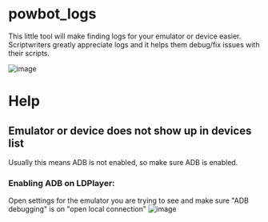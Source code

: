 # powbot_logs
This little tool will make finding logs for your emulator or device easier. Scriptwriters greatly appreciate logs and it helps them debug/fix issues with their scripts.

![image](https://github.com/Nickert1337/powbot_logs/assets/98966743/addc104a-b7f5-4a37-a425-3ed362be9bdf)

# Help
## Emulator or device does not show up in devices list
Usually this means ADB is not enabled, so make sure ADB is enabled.

### Enabling ADB on LDPlayer:
Open settings for the emulator you are trying to see and make sure "ADB debugging" is on "open local connection"
![image](https://github.com/Nickert1337/powbot_logs/assets/98966743/e7f736ea-1bc3-40d3-aefc-ab9fd4c411a8)

